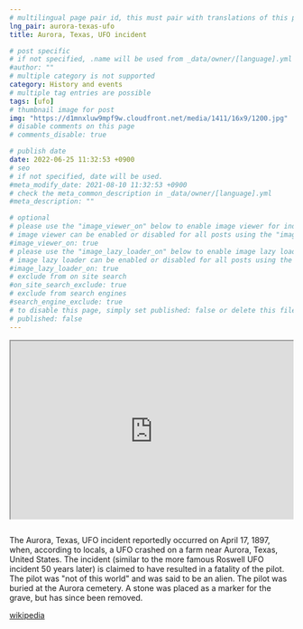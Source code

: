 ```yaml
---
# multilingual page pair id, this must pair with translations of this page. (This name must be unique)
lng_pair: aurora-texas-ufo
title: Aurora, Texas, UFO incident

# post specific
# if not specified, .name will be used from _data/owner/[language].yml
#author: ""
# multiple category is not supported
category: History and events
# multiple tag entries are possible
tags: [ufo]
# thumbnail image for post
img: "https://d1mnxluw9mpf9w.cloudfront.net/media/1411/16x9/1200.jpg"
# disable comments on this page
# comments_disable: true

# publish date
date: 2022-06-25 11:32:53 +0900
# seo
# if not specified, date will be used.
#meta_modify_date: 2021-08-10 11:32:53 +0900
# check the meta_common_description in _data/owner/[language].yml
#meta_description: ""

# optional
# please use the "image_viewer_on" below to enable image viewer for individual pages or posts (_posts/ or [language]/_posts folders).
# image viewer can be enabled or disabled for all posts using the "image_viewer_posts: true" setting in _data/conf/main.yml.
#image_viewer_on: true
# please use the "image_lazy_loader_on" below to enable image lazy loader for individual pages or posts (_posts/ or [language]/_posts folders).
# image lazy loader can be enabled or disabled for all posts using the "image_lazy_loader_posts: true" setting in _data/conf/main.yml.
#image_lazy_loader_on: true
# exclude from on site search
#on_site_search_exclude: true
# exclude from search engines
#search_engine_exclude: true
# to disable this page, simply set published: false or delete this file
# published: false
---
```


<div style="position:relative;padding-bottom:56.25%;padding-top:35px;height:0;margin-bottom:2em;overflow:hidden">
    <iframe style="position:absolute;top:0;left:0;width:100%;height:100%"  src="https://www.youtube.com/embed/4bysZYT585Y?si=Md3PCmzhvvzJ0K-W" title="YouTube video player"  allowfullscreen>
    </iframe>
</div>

The Aurora, Texas, UFO incident reportedly occurred on April 17, 1897, when, according to locals, a UFO crashed on a farm near Aurora, Texas, United States. The incident (similar to the more famous Roswell UFO incident 50 years later) is claimed to have resulted in a fatality of the pilot. The pilot was "not of this world" and was said to be an alien. The pilot was buried at the Aurora cemetery. A stone was placed as a marker for the grave, but has since been removed.

[wikipedia](https://en.wikipedia.org/wiki/Aurora,_Texas,_UFO_incident)
